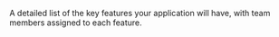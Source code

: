 A detailed list of the key features your application will have, with team members assigned to each feature.
